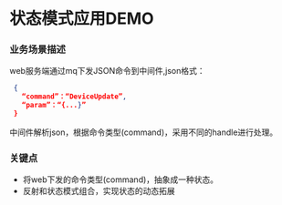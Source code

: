 # 状态模式应用DEMO
### 业务场景描述
web服务端通过mq下发JSON命令到中间件,json格式：
``` json
 {
   “command”：“DeviceUpdate”,
   “param”：“{...}”
 }
```
中间件解析json，根据命令类型(command)，采用不同的handle进行处理。

### 关键点
- 将web下发的命令类型(command)，抽象成一种状态。
- 反射和状态模式组合，实现状态的动态拓展